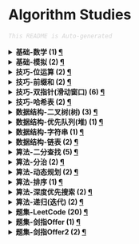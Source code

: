 Algorithm Studies
===

<font color="LightGrey"><i> `This README is Auto-generated` </i></font>

<details><summary><b> 基础-数学 (1) <a href="topics/基础-数学.md">¶</a></b></summary>

- [排列硬币 (LeetCode, No.0441, 简单, 2021-10)](topics/基础-数学.md#排列硬币-leetcode-no0441-简单-2021-10)

</details>

<details><summary><b> 基础-模拟 (2) <a href="topics/基础-模拟.md">¶</a></b></summary>

- [将数据流变为多个不相交区间 (LeetCode, No.0352, 困难, 2021-10)](topics/基础-模拟.md#将数据流变为多个不相交区间-leetcode-no0352-困难-2021-10)
- [最长回文子串 (LeetCode, No.0005, 中等, 2021-10)](topics/基础-模拟.md#最长回文子串-leetcode-no0005-中等-2021-10)

</details>

<details><summary><b> 技巧-位运算 (2) <a href="topics/技巧-位运算.md">¶</a></b></summary>

- [两数相除 (LeetCode, No.0029, 中等, 2021-10)](topics/技巧-位运算.md#两数相除-leetcode-no0029-中等-2021-10)
- [重复的DNA序列 (LeetCode, No.0187, 中等, 2021-10)](topics/技巧-位运算.md#重复的dna序列-leetcode-no0187-中等-2021-10)

</details>

<details><summary><b> 技巧-前缀和 (2) <a href="topics/技巧-前缀和.md">¶</a></b></summary>

- [路径总和3 (LeetCode, No.0437, 中等, 2021-10)](topics/技巧-前缀和.md#路径总和3-leetcode-no0437-中等-2021-10)
- [连续子数组的最大和 (剑指Offer, No.0042, 简单, 2021-10)](topics/技巧-前缀和.md#连续子数组的最大和-剑指offer-no0042-简单-2021-10)

</details>

<details><summary><b> 技巧-双指针(滑动窗口) (6) <a href="topics/技巧-双指针(滑动窗口).md">¶</a></b></summary>

- [三数之和 (LeetCode, No.0015, 中等, 2021-10)](topics/技巧-双指针(滑动窗口).md#三数之和-leetcode-no0015-中等-2021-10)
- [两数之和2(输入有序数组) (LeetCode, No.0167, 简单, 2021-10)](topics/技巧-双指针(滑动窗口).md#两数之和2输入有序数组-leetcode-no0167-简单-2021-10)
- [接雨水 (LeetCode, No.0042, 困难, 2021-10)](topics/技巧-双指针(滑动窗口).md#接雨水-leetcode-no0042-困难-2021-10)
- [最接近的三数之和 (LeetCode, No.0016, 中等, 2021-10)](topics/技巧-双指针(滑动窗口).md#最接近的三数之和-leetcode-no0016-中等-2021-10)
- [有效三角形的个数 (LeetCode, No.0611, 中等, 2021-10)](topics/技巧-双指针(滑动窗口).md#有效三角形的个数-leetcode-no0611-中等-2021-10)
- [盛最多水的容器 (LeetCode, No.0011, 中等, 2021-10)](topics/技巧-双指针(滑动窗口).md#盛最多水的容器-leetcode-no0011-中等-2021-10)

</details>

<details><summary><b> 技巧-哈希表 (2) <a href="topics/技巧-哈希表.md">¶</a></b></summary>

- [两数之和 (LeetCode, No.0001, 简单, 2021-10)](topics/技巧-哈希表.md#两数之和-leetcode-no0001-简单-2021-10)
- [重复的DNA序列 (LeetCode, No.0187, 中等, 2021-10)](topics/技巧-哈希表.md#重复的dna序列-leetcode-no0187-中等-2021-10)

</details>

<details><summary><b> 数据结构-二叉树(树) (3) <a href="topics/数据结构-二叉树(树).md">¶</a></b></summary>

- [二叉树的最大深度 (LeetCode, No.0104, 简单, 2021-10)](topics/数据结构-二叉树(树).md#二叉树的最大深度-leetcode-no0104-简单-2021-10)
- [二叉树的最小深度 (LeetCode, No.0111, 简单, 2021-10)](topics/数据结构-二叉树(树).md#二叉树的最小深度-leetcode-no0111-简单-2021-10)
- [路径总和3 (LeetCode, No.0437, 中等, 2021-10)](topics/数据结构-二叉树(树).md#路径总和3-leetcode-no0437-中等-2021-10)

</details>

<details><summary><b> 数据结构-优先队列(堆) (1) <a href="topics/数据结构-优先队列(堆).md">¶</a></b></summary>

- [数组中的第K大的数字 (剑指Offer2, No.0076, 中等, 2021-10)](topics/数据结构-优先队列(堆).md#数组中的第k大的数字-剑指offer2-no0076-中等-2021-10)

</details>

<details><summary><b> 数据结构-字符串 (1) <a href="topics/数据结构-字符串.md">¶</a></b></summary>

- [字符串中的单词数 (LeetCode, No.0434, 简单, 2021-10)](topics/数据结构-字符串.md#字符串中的单词数-leetcode-no0434-简单-2021-10)

</details>

<details><summary><b> 数据结构-链表 (2) <a href="topics/数据结构-链表.md">¶</a></b></summary>

- [两数相加 (LeetCode, No.0002, 中等, 2021-10)](topics/数据结构-链表.md#两数相加-leetcode-no0002-中等-2021-10)
- [分隔链表 (LeetCode, No.0086, 中等, 2021-10)](topics/数据结构-链表.md#分隔链表-leetcode-no0086-中等-2021-10)

</details>

<details><summary><b> 算法-二分查找 (5) <a href="topics/算法-二分查找.md">¶</a></b></summary>

- [两数相除 (LeetCode, No.0029, 中等, 2021-10)](topics/算法-二分查找.md#两数相除-leetcode-no0029-中等-2021-10)
- [将数据流变为多个不相交区间 (LeetCode, No.0352, 困难, 2021-10)](topics/算法-二分查找.md#将数据流变为多个不相交区间-leetcode-no0352-困难-2021-10)
- [山峰数组的顶部 (剑指Offer2, No.0069, 简单, 2021-10)](topics/算法-二分查找.md#山峰数组的顶部-剑指offer2-no0069-简单-2021-10)
- [排列硬币 (LeetCode, No.0441, 简单, 2021-10)](topics/算法-二分查找.md#排列硬币-leetcode-no0441-简单-2021-10)
- [搜索旋转排序数组 (LeetCode, No.0033, 中等, 2021-10)](topics/算法-二分查找.md#搜索旋转排序数组-leetcode-no0033-中等-2021-10)

</details>

<details><summary><b> 算法-分治 (2) <a href="topics/算法-分治.md">¶</a></b></summary>

- [数组中的第K大的数字 (剑指Offer2, No.0076, 中等, 2021-10)](topics/算法-分治.md#数组中的第k大的数字-剑指offer2-no0076-中等-2021-10)
- [连续子数组的最大和 (剑指Offer, No.0042, 简单, 2021-10)](topics/算法-分治.md#连续子数组的最大和-剑指offer-no0042-简单-2021-10)

</details>

<details><summary><b> 算法-动态规划 (2) <a href="topics/算法-动态规划.md">¶</a></b></summary>

- [最长回文子串 (LeetCode, No.0005, 中等, 2021-10)](topics/算法-动态规划.md#最长回文子串-leetcode-no0005-中等-2021-10)
- [连续子数组的最大和 (剑指Offer, No.0042, 简单, 2021-10)](topics/算法-动态规划.md#连续子数组的最大和-剑指offer-no0042-简单-2021-10)

</details>

<details><summary><b> 算法-排序 (1) <a href="topics/算法-排序.md">¶</a></b></summary>

- [数组中的第K大的数字 (剑指Offer2, No.0076, 中等, 2021-10)](topics/算法-排序.md#数组中的第k大的数字-剑指offer2-no0076-中等-2021-10)

</details>

<details><summary><b> 算法-深度优先搜索 (2) <a href="topics/算法-深度优先搜索.md">¶</a></b></summary>

- [二叉树的最小深度 (LeetCode, No.0111, 简单, 2021-10)](topics/算法-深度优先搜索.md#二叉树的最小深度-leetcode-no0111-简单-2021-10)
- [路径总和3 (LeetCode, No.0437, 中等, 2021-10)](topics/算法-深度优先搜索.md#路径总和3-leetcode-no0437-中等-2021-10)

</details>

<details><summary><b> 算法-递归(迭代) (2) <a href="topics/算法-递归(迭代).md">¶</a></b></summary>

- [二叉树的最大深度 (LeetCode, No.0104, 简单, 2021-10)](topics/算法-递归(迭代).md#二叉树的最大深度-leetcode-no0104-简单-2021-10)
- [合并两个有序链表 (LeetCode, No.0021, 简单, 2021-10)](topics/算法-递归(迭代).md#合并两个有序链表-leetcode-no0021-简单-2021-10)

</details>

<details><summary><b> 题集-LeetCode (20) <a href="topics/题集-LeetCode.md">¶</a></b></summary>

- [三数之和 (LeetCode, No.0015, 中等, 2021-10)](topics/题集-LeetCode.md#三数之和-leetcode-no0015-中等-2021-10)
- [两数之和 (LeetCode, No.0001, 简单, 2021-10)](topics/题集-LeetCode.md#两数之和-leetcode-no0001-简单-2021-10)
- [两数之和2(输入有序数组) (LeetCode, No.0167, 简单, 2021-10)](topics/题集-LeetCode.md#两数之和2输入有序数组-leetcode-no0167-简单-2021-10)
- [两数相加 (LeetCode, No.0002, 中等, 2021-10)](topics/题集-LeetCode.md#两数相加-leetcode-no0002-中等-2021-10)
- [两数相除 (LeetCode, No.0029, 中等, 2021-10)](topics/题集-LeetCode.md#两数相除-leetcode-no0029-中等-2021-10)
- [二叉树的最大深度 (LeetCode, No.0104, 简单, 2021-10)](topics/题集-LeetCode.md#二叉树的最大深度-leetcode-no0104-简单-2021-10)
- [二叉树的最小深度 (LeetCode, No.0111, 简单, 2021-10)](topics/题集-LeetCode.md#二叉树的最小深度-leetcode-no0111-简单-2021-10)
- [分隔链表 (LeetCode, No.0086, 中等, 2021-10)](topics/题集-LeetCode.md#分隔链表-leetcode-no0086-中等-2021-10)
- [合并两个有序链表 (LeetCode, No.0021, 简单, 2021-10)](topics/题集-LeetCode.md#合并两个有序链表-leetcode-no0021-简单-2021-10)
- [字符串中的单词数 (LeetCode, No.0434, 简单, 2021-10)](topics/题集-LeetCode.md#字符串中的单词数-leetcode-no0434-简单-2021-10)
- [将数据流变为多个不相交区间 (LeetCode, No.0352, 困难, 2021-10)](topics/题集-LeetCode.md#将数据流变为多个不相交区间-leetcode-no0352-困难-2021-10)
- [排列硬币 (LeetCode, No.0441, 简单, 2021-10)](topics/题集-LeetCode.md#排列硬币-leetcode-no0441-简单-2021-10)
- [接雨水 (LeetCode, No.0042, 困难, 2021-10)](topics/题集-LeetCode.md#接雨水-leetcode-no0042-困难-2021-10)
- [搜索旋转排序数组 (LeetCode, No.0033, 中等, 2021-10)](topics/题集-LeetCode.md#搜索旋转排序数组-leetcode-no0033-中等-2021-10)
- [最接近的三数之和 (LeetCode, No.0016, 中等, 2021-10)](topics/题集-LeetCode.md#最接近的三数之和-leetcode-no0016-中等-2021-10)
- [最长回文子串 (LeetCode, No.0005, 中等, 2021-10)](topics/题集-LeetCode.md#最长回文子串-leetcode-no0005-中等-2021-10)
- [有效三角形的个数 (LeetCode, No.0611, 中等, 2021-10)](topics/题集-LeetCode.md#有效三角形的个数-leetcode-no0611-中等-2021-10)
- [盛最多水的容器 (LeetCode, No.0011, 中等, 2021-10)](topics/题集-LeetCode.md#盛最多水的容器-leetcode-no0011-中等-2021-10)
- [路径总和3 (LeetCode, No.0437, 中等, 2021-10)](topics/题集-LeetCode.md#路径总和3-leetcode-no0437-中等-2021-10)
- [重复的DNA序列 (LeetCode, No.0187, 中等, 2021-10)](topics/题集-LeetCode.md#重复的dna序列-leetcode-no0187-中等-2021-10)

</details>

<details><summary><b> 题集-剑指Offer (1) <a href="topics/题集-剑指Offer.md">¶</a></b></summary>

- [连续子数组的最大和 (剑指Offer, No.0042, 简单, 2021-10)](topics/题集-剑指Offer.md#连续子数组的最大和-剑指offer-no0042-简单-2021-10)

</details>

<details><summary><b> 题集-剑指Offer2 (2) <a href="topics/题集-剑指Offer2.md">¶</a></b></summary>

- [山峰数组的顶部 (剑指Offer2, No.0069, 简单, 2021-10)](topics/题集-剑指Offer2.md#山峰数组的顶部-剑指offer2-no0069-简单-2021-10)
- [数组中的第K大的数字 (剑指Offer2, No.0076, 中等, 2021-10)](topics/题集-剑指Offer2.md#数组中的第k大的数字-剑指offer2-no0076-中等-2021-10)

</details>
